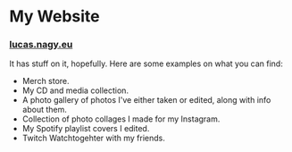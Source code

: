 # My Website

### [lucas.nagy.eu](https://lucas.nagy.eu/)

It has stuff on it, hopefully. Here are some examples on what you can find:
* Merch store.
* My CD and media collection.
* A photo gallery of photos I've either taken or edited, along with info about them.
* Collection of photo collages I made for my Instagram.
* My Spotify playlist covers I edited.
* Twitch Watchtogehter with my friends.
